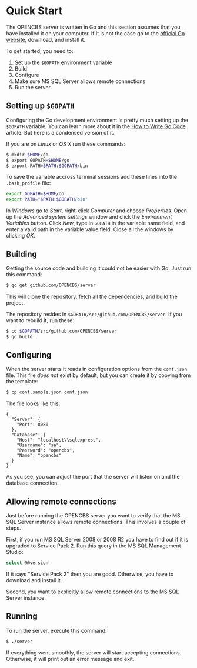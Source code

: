 # Quick Start

The OPENCBS server is written in Go and this section assumes that you have installed it on your computer. If it is not the case go to the [official Go website](http://golang.org), download, and install it.

To get started, you need to:

1. Set up the `$GOPATH` environment variable
2. Build
3. Configure
4. Make sure MS SQL Server allows remote connections
5. Run the server

## Setting up `$GOPATH`

Configuring the Go development environment is pretty much setting up the `$GOPATH` variable. You can learn more about it in the [How to Write Go Code](https://golang.org/doc/code.html) article. But here is a condensed version of it.

If you are on *Linux* or *OS X* run these commands:

```bash
$ mkdir $HOME/go
$ export GOPATH=$HOME/go
$ export PATH=$PATH:$GOPATH/bin
```

To save the variable accross terminal sessions add these lines into the `.bash_profile` file:

```bash
export GOPATH=$HOME/go
export PATH="$PATH:$GOPATH/bin"
```

In *Windows* go to *Start*, right-click *Computer* and choose *Properties*. Open up the *Advanced system settings* window and click the *Environment Variables* button. Click *New*, type in `GOPATH` in the variable name field, and enter a valid path in the variable value field. Close all the windows by clicking *OK*.

## Building

Getting the source code and building it could not be easier with Go. Just run this command:

```bash
$ go get github.com/OPENCBS/server
```

This will clone the repository, fetch all the dependencies, and build the project.

The repository resides in `$GOPATH/src/github.com/OPENCBS/server`. If you want to rebuild it, run these:

```bash
$ cd $GOPATH/src/github.com/OPENCBS/server
$ go build .
```

## Configuring

When the server starts it reads in configuration options from the `conf.json` file. This file *does not* exist by default, but you can create it by copying from the template:

```bash
$ cp conf.sample.json conf.json
```

The file looks like this:

```
{
  "Server": {
    "Port": 8080
  },
  "Database": {
    "Host": "localhost\\sqlexpress",
    "Username": "sa",
    "Password": "opencbs",
    "Name": "opencbs"
  }
}
```

As you see, you can adjust the port that the server will listen on and the database connection.

## Allowing remote connections

Just before running the OPENCBS server you want to verify that the MS SQL Server instance allows remote connections. This involves a couple of steps.

First, if you run MS SQL Server 2008 or 2008 R2 you have to find out if it is upgraded to Service&nbsp;Pack&nbsp;2. Run this query in the MS SQL Management Studio:

```sql
select @@version
```

If it says "Service&nbsp;Pack&nbsp;2" then you are good. Otherwise, you have to download and install it.

Second, you want to explicitly allow remote connections to the MS SQL Server instance.

## Running

To run the server, execute this command:

```bash
$ ./server
```

If everything went smoothly, the server will start accepting connections. Otherwise, it will print out an error message and exit.

